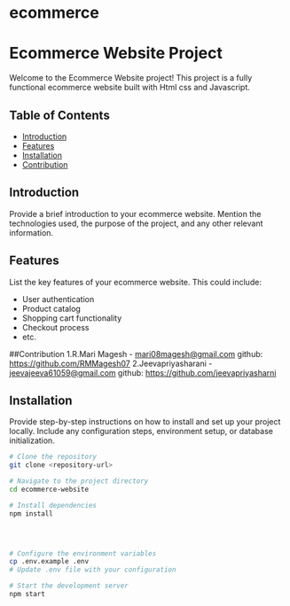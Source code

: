 # ecommerce
# Ecommerce Website Project

Welcome to the Ecommerce Website project! This project is a fully functional ecommerce website built with Html css and Javascript.

## Table of Contents

- [Introduction](#introduction)
- [Features](#features)
- [Installation](#installation)
- [Contribution](#Contribution)


## Introduction

Provide a brief introduction to your ecommerce website. Mention the technologies used, the purpose of the project, and any other relevant information.

## Features

List the key features of your ecommerce website. This could include:

- User authentication
- Product catalog
- Shopping cart functionality
- Checkout process
- etc.

##Contribution
                         1.R.Mari Magesh - mari08magesh@gmail.com  github: https://github.com/RMMagesh07
                         2.Jeevapriyasharani - jeevajeeva61059@gmail.com  github: https://github.com/jeevapriyasharni

## Installation

Provide step-by-step instructions on how to install and set up your project locally. Include any configuration steps, environment setup, or database initialization.

```bash
# Clone the repository
git clone <repository-url>

# Navigate to the project directory
cd ecommerce-website

# Install dependencies
npm install


        

# Configure the environment variables
cp .env.example .env
# Update .env file with your configuration

# Start the development server
npm start
